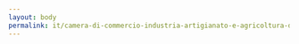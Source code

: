 ```yaml
---
layout: body
permalink: it/camera-di-commercio-industria-artigianato-e-agricoltura-della-toscana-nord-ovest/
---
```


